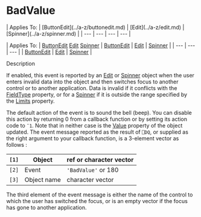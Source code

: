 




<h1 class="heading"><span class="name">BadValue</span></h1>
| Applies To: | [ButtonEdit](../a-z/buttonedit.md) | [Edit](../a-z/edit.md) | [Spinner](../a-z/spinner.md) |
| --- | --- | --- | ---  |

| Applies To: | [ButtonEdit](../a-z/buttonedit.md) [Edit](../a-z/edit.md) [Spinner](../a-z/spinner.md) | [ButtonEdit](../a-z/buttonedit.md) | [Edit](../a-z/edit.md) | [Spinner](../a-z/spinner.md) |
| --- | --- | ---  |
| [ButtonEdit](../a-z/buttonedit.md) | [Edit](../a-z/edit.md) | [Spinner](../a-z/spinner.md) |


Description


If enabled, this event is reported by an [Edit](../a-z/edit.md) or [Spinner](../a-z/spinner.md) object  when the user enters invalid data into the object and then switches focus to another control or to another application.  Data is invalid if it conflicts with the [FieldType](../a-z/fieldtype.md) property, or for a [Spinner](../a-z/spinner.md) if it is outside the range specified by the [Limits](../a-z/limits.md) property.


The default action of the event is to sound the bell (beep). You can disable this action by returning 0 from a callback function or by setting its action code to `¯1`. Note that in neither case is the [Value](../a-z/value.md) property of the object updated. The event message reported as the result of `⎕DQ`, or supplied as the right argument to your callback function, is a 3-element vector as follows :

| `[1]` | Object | ref or character vector |
| --- | --- | ---  |
| `[2]` | Event | `'BadValue'` or 180 |
| `[3]` | Object name | character vector |


The third element of the event message is either the name of the control to which the user has switched the focus, or is an empty vector if the focus has gone to another application.



